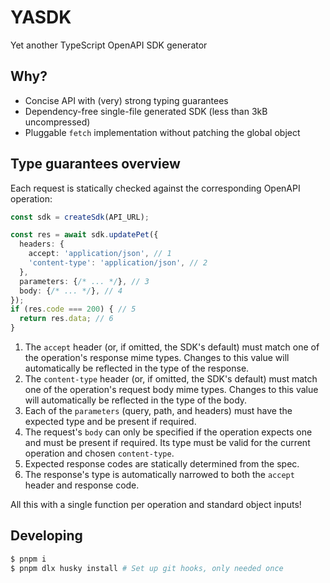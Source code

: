 # YASDK

Yet another TypeScript OpenAPI SDK generator

## Why?

+ Concise API with (very) strong typing guarantees
+ Dependency-free single-file generated SDK (less than 3kB uncompressed)
+ Pluggable `fetch` implementation without patching the global object

## Type guarantees overview

Each request is statically checked against the corresponding OpenAPI operation:

```typescript
const sdk = createSdk(API_URL);

const res = await sdk.updatePet({
  headers: {
    accept: 'application/json', // 1
    'content-type': 'application/json', // 2
  },
  parameters: {/* ... */}, // 3
  body: {/* ... */}, // 4
});
if (res.code === 200) { // 5
  return res.data; // 6
}
```

1. The `accept` header (or, if omitted, the SDK's default) must match one of the
   operation's response mime types. Changes to this value will automatically be
   reflected in the type of the response.
2. The `content-type` header (or, if omitted, the SDK's default) must match one
   of the operation's request body mime types. Changes to this value will
   automatically be reflected in the type of the body.
3. Each of the `parameters` (query, path, and headers) must have the expected
   type and be present if required.
4. The request's `body` can only be specified if the operation expects one and
   must be present if required. Its type must be valid for the current operation
   and chosen `content-type`.
5. Expected response codes are statically determined from the spec.
6. The response's type is automatically narrowed to both the `accept` header and
   response code.

All this with a single function per operation and standard object inputs!

## Developing

```sh
$ pnpm i
$ pnpm dlx husky install # Set up git hooks, only needed once
```
